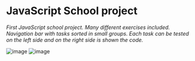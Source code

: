JavaScript School project
===

*First JavaScript school project. Many different exercises included. Navigation bar with tasks sorted in small groups. Each task can be tested on the left side and on the right side is shown the code.*

![image](https://user-images.githubusercontent.com/55087458/85220753-ed9b0200-b3b6-11ea-915f-5c7ae55398d2.png)
![image](https://user-images.githubusercontent.com/55087458/85220828-76b23900-b3b7-11ea-8dff-77548bc4d158.png)
